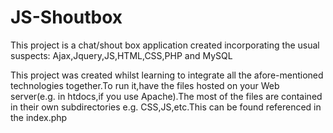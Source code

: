# JS-Shoutbox
This project is a chat/shout box application created incorporating the usual suspects: Ajax,Jquery,JS,HTML,CSS,PHP and MySQL

This project was created whilst learning to integrate all the afore-mentioned technologies together.To run it,have the files hosted on your Web server(e.g. in htdocs,if you use Apache).The most of the files are contained in their own subdirectories e.g. CSS,JS,etc.This can be found referenced in the index.php 
